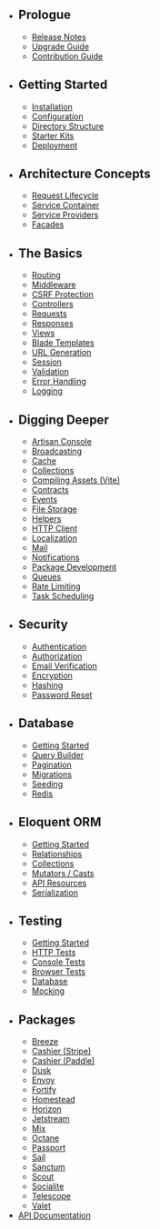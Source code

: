 - ## Prologue
    - [Release Notes](/docs/{{version}}/releases)
    - [Upgrade Guide](/docs/{{version}}/upgrade)
    - [Contribution Guide](/docs/{{version}}/contributions)
- ## Getting Started
    - [Installation](/docs/{{version}}/installation)
    - [Configuration](/docs/{{version}}/configuration)
    - [Directory Structure](/docs/{{version}}/structure)
    - [Starter Kits](/docs/{{version}}/starter-kits)
    - [Deployment](/docs/{{version}}/deployment)
- ## Architecture Concepts
    - [Request Lifecycle](/docs/{{version}}/lifecycle)
    - [Service Container](/docs/{{version}}/container)
    - [Service Providers](/docs/{{version}}/providers)
    - [Facades](/docs/{{version}}/facades)
- ## The Basics
    - [Routing](/docs/{{version}}/routing)
    - [Middleware](/docs/{{version}}/middleware)
    - [CSRF Protection](/docs/{{version}}/csrf)
    - [Controllers](/docs/{{version}}/controllers)
    - [Requests](/docs/{{version}}/requests)
    - [Responses](/docs/{{version}}/responses)
    - [Views](/docs/{{version}}/views)
    - [Blade Templates](/docs/{{version}}/blade)
    - [URL Generation](/docs/{{version}}/urls)
    - [Session](/docs/{{version}}/session)
    - [Validation](/docs/{{version}}/validation)
    - [Error Handling](/docs/{{version}}/errors)
    - [Logging](/docs/{{version}}/logging)
- ## Digging Deeper
    - [Artisan Console](/docs/{{version}}/artisan)
    - [Broadcasting](/docs/{{version}}/broadcasting)
    - [Cache](/docs/{{version}}/cache)
    - [Collections](/docs/{{version}}/collections)
    - [Compiling Assets (Vite)](/docs/{{version}}/vite)
    - [Contracts](/docs/{{version}}/contracts)
    - [Events](/docs/{{version}}/events)
    - [File Storage](/docs/{{version}}/filesystem)
    - [Helpers](/docs/{{version}}/helpers)
    - [HTTP Client](/docs/{{version}}/http-client)
    - [Localization](/docs/{{version}}/localization)
    - [Mail](/docs/{{version}}/mail)
    - [Notifications](/docs/{{version}}/notifications)
    - [Package Development](/docs/{{version}}/packages)
    - [Queues](/docs/{{version}}/queues)
    - [Rate Limiting](/docs/{{version}}/rate-limiting)
    - [Task Scheduling](/docs/{{version}}/scheduling)
- ## Security
    - [Authentication](/docs/{{version}}/authentication)
    - [Authorization](/docs/{{version}}/authorization)
    - [Email Verification](/docs/{{version}}/verification)
    - [Encryption](/docs/{{version}}/encryption)
    - [Hashing](/docs/{{version}}/hashing)
    - [Password Reset](/docs/{{version}}/passwords)
- ## Database
    - [Getting Started](/docs/{{version}}/database)
    - [Query Builder](/docs/{{version}}/queries)
    - [Pagination](/docs/{{version}}/pagination)
    - [Migrations](/docs/{{version}}/migrations)
    - [Seeding](/docs/{{version}}/seeding)
    - [Redis](/docs/{{version}}/redis)
- ## Eloquent ORM
    - [Getting Started](/docs/{{version}}/eloquent)
    - [Relationships](/docs/{{version}}/eloquent-relationships)
    - [Collections](/docs/{{version}}/eloquent-collections)
    - [Mutators / Casts](/docs/{{version}}/eloquent-mutators)
    - [API Resources](/docs/{{version}}/eloquent-resources)
    - [Serialization](/docs/{{version}}/eloquent-serialization)
- ## Testing
    - [Getting Started](/docs/{{version}}/testing)
    - [HTTP Tests](/docs/{{version}}/http-tests)
    - [Console Tests](/docs/{{version}}/console-tests)
    - [Browser Tests](/docs/{{version}}/dusk)
    - [Database](/docs/{{version}}/database-testing)
    - [Mocking](/docs/{{version}}/mocking)
- ## Packages
    - [Breeze](/docs/{{version}}/starter-kits#laravel-breeze)
    - [Cashier (Stripe)](/docs/{{version}}/billing)
    - [Cashier (Paddle)](/docs/{{version}}/cashier-paddle)
    - [Dusk](/docs/{{version}}/dusk)
    - [Envoy](/docs/{{version}}/envoy)
    - [Fortify](/docs/{{version}}/fortify)
    - [Homestead](/docs/{{version}}/homestead)
    - [Horizon](/docs/{{version}}/horizon)
    - [Jetstream](https://jetstream.laravel.com)
    - [Mix](/docs/{{version}}/mix)
    - [Octane](/docs/{{version}}/octane)
    - [Passport](/docs/{{version}}/passport)
    - [Sail](/docs/{{version}}/sail)
    - [Sanctum](/docs/{{version}}/sanctum)
    - [Scout](/docs/{{version}}/scout)
    - [Socialite](/docs/{{version}}/socialite)
    - [Telescope](/docs/{{version}}/telescope)
    - [Valet](/docs/{{version}}/valet)
- [API Documentation](/api/9.x)
